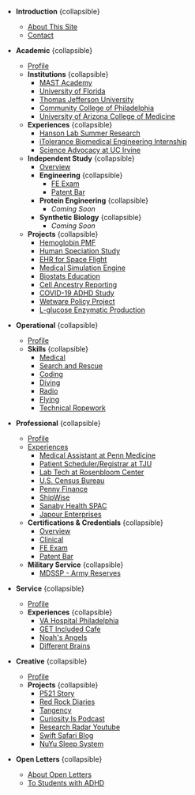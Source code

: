 * **Introduction** {collapsible}
  * [About This Site](docs/introduction.md)
  * [Contact](docs/contact.md)

* **Academic** {collapsible}
  * [Profile](docs/academic/profile.md)
  * **Institutions** {collapsible}
    * [MAST Academy](docs/academic/institutions/mast-academy.md)
    * [University of Florida](docs/academic/institutions/university-of-florida.md)
    * [Thomas Jefferson University](docs/academic/institutions/thomas-jefferson.md)
    * [Community College of Philadelphia](docs/academic/institutions/community-college-philadelphia.md)
    * [University of Arizona College of Medicine](docs/academic/institutions/ua-medicine.md)
  * **Experiences** {collapsible}
    * [Hanson Lab Summer Research](docs/academic/experiences/hanson-lab.md)
    * [iTolerance Biomedical Engineering Internship](docs/academic/experiences/itolerance.md)
    * [Science Advocacy at UC Irvine](docs/academic/experiences/science-advocacy-uci.md)
  * **Independent Study** {collapsible}
    * [Overview](docs/academic/independent-study/overview.md)
    * **Engineering** {collapsible}
      * [FE Exam](docs/academic/independent-study/engineering/fe-exam.md)
      * [Patent Bar](docs/academic/independent-study/engineering/patent-bar.md)
    * **Protein Engineering** {collapsible}
      * *Coming Soon*
    * **Synthetic Biology** {collapsible}
      * *Coming Soon*
  * **Projects** {collapsible}
    * [Hemoglobin PMF](docs/academic/projects/hemoglobin-pmf.md)
    * [Human Speciation Study](docs/academic/projects/human-speciation.md)
    * [EHR for Space Flight](docs/academic/projects/ehr-space.md)
    * [Medical Simulation Engine](docs/academic/projects/med-sim-engine.md)
    * [Biostats Education](docs/academic/projects/biostats-education.md)
    * [Cell Ancestry Reporting](docs/academic/projects/cell-ancestry-reporting.md)
    * [COVID-19 ADHD Study](docs/academic/projects/covid-adhd-study.md)
    * [Wetware Policy Project](docs/academic/projects/wetware-policy.md)
    * [L-glucose Enzymatic Production](docs/academic/projects/l-glucose-enzymatic.md)

* **Operational** {collapsible}
  * [Profile](docs/operational/profile.md)
  * **Skills** {collapsible}
    * [Medical](docs/operational/skills/medical.md)
    * [Search and Rescue](docs/operational/skills/search-rescue.md)
    * [Coding](docs/operational/skills/coding.md)
    * [Diving](docs/operational/skills/diving.md)
    * [Radio](docs/operational/skills/radio.md)
    * [Flying](docs/operational/skills/flying.md)
    * [Technical Ropework](docs/operational/skills/ropework.md)

* **Professional** {collapsible}
  * [Profile](docs/professional/profile.md)
  * [Experiences](docs/professional/experiences.md)
    * [Medical Assistant at Penn Medicine](docs/professional/experiences/uphs-ma.md)
    * [Patient Scheduler/Registrar at TJU](docs/professional/experiences/patient-registrar.md)
    * [Lab Tech at Rosenbloom Center](docs/professional/experiences/rosenbloom-lab.md)
    * [U.S. Census Bureau](docs/professional/experiences/census-bureau.md)
    * [Penny Finance](docs/professional/experiences/penny-finance.md)
    * [ShipWise](docs/professional/experiences/shipwise.md)
    * [Sanaby Health SPAC](docs/professional/experiences/sanaby-health.md)
    * [Japour Enterprises](docs/professional/experiences/japour-enterprises.md)
  * **Certifications & Credentials** {collapsible}
    * [Overview](docs/professional/certifications/overview.md)
    * [Clinical](docs/professional/certifications/clinical.md)
    * [FE Exam](docs/professional/certifications/fe-exam.md)
    * [Patent Bar](docs/professional/certifications/patent-bar.md)
  * **Military Service** {collapsible}
    * [MDSSP - Army Reserves](docs/professional/military-service/mdssp.md)

* **Service** {collapsible}
  * [Profile](docs/service/profile.md)
  * **Experiences** {collapsible}
    * [VA Hospital Philadelphia](docs/service/experiences/va-hospital.md)
    * [GET Included Cafe](docs/service/experiences/get-included-cafe.md)
    * [Noah's Angels](docs/service/experiences/noahs-angels.md)
    * [Different Brains](docs/service/experiences/different-brains.md)

* **Creative** {collapsible}
  * [Profile](docs/creative/profile.md)
  * **Projects** {collapsible}
    * [P521 Story](docs/creative/projects/p521-story.md)
    * [Red Rock Diaries](docs/creative/projects/red-rock-diaries.md)
    * [Tangency](docs/creative/projects/tangency.md)
    * [Curiosity Is Podcast](docs/creative/projects/curiosity-is.md)
    * [Research Radar Youtube](docs/creative/projects/research-radar.md)
    * [Swift Safari Blog](docs/creative/projects/swift-safari.md)
    * [NuYu Sleep System](docs/creative/projects/nuyu-sleep-system.md)

* **Open Letters** {collapsible}
  * [About Open Letters](docs/open-letters/profile.md)
  * [To Students with ADHD](docs/open-letters/to-students-with-adhd.md)